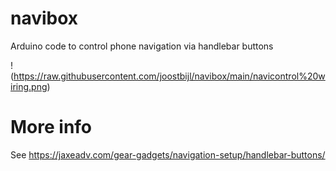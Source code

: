 # navibox
Arduino code to control phone navigation via handlebar buttons

!(https://raw.githubusercontent.com/joostbijl/navibox/main/navicontrol%20wiring.png)

# More info
See https://jaxeadv.com/gear-gadgets/navigation-setup/handlebar-buttons/

